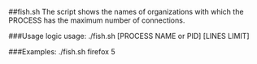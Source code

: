 
##fish.sh 
The script shows the names of organizations with which the PROCESS has the maximum number of connections.

###Usage logic 
usage: ./fish.sh [PROCESS NAME or PID] [LINES LIMIT]

###Examples:
./fish.sh firefox 5
